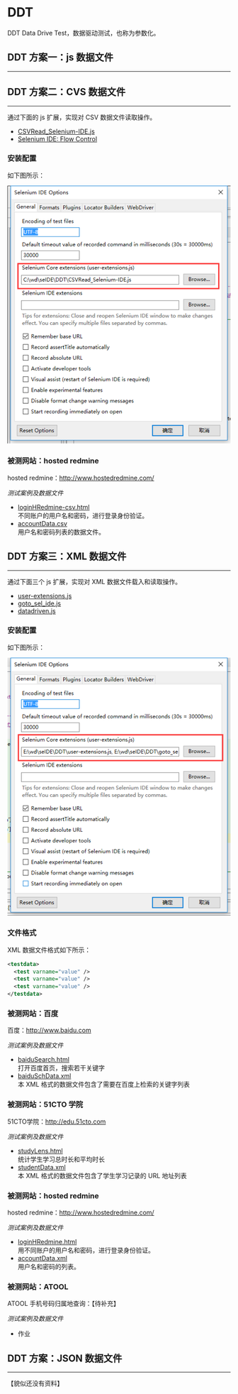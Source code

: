 # DDT

DDT Data Drive Test，数据驱动测试，也称为参数化。

## DDT 方案一：js 数据文件

---



## DDT 方案二：CVS 数据文件 

---

通过下面的 js 扩展，实现对 CSV 数据文件读取操作。

- [CSVRead_Selenium-IDE.js](CSVRead_Selenium-IDE.js) 
- [Selenium IDE: Flow Control](https://addons.mozilla.org/en-US/firefox/addon/flow-control/)

### 安装配置

如下图所示：

![csv](images/csv.png)

### 被测网站：hosted redmine

hosted redmine：http://www.hostedredmine.com/

_测试案例及数据文件_

- [loginHRedmine-csv.html](loginHRedmine-csv.html)  
  不同账户的用户名和密码，进行登录身份验证。
- [accountData.csv](accountData.csv)  
  用户名和密码列表的数据文件。  
  
## DDT 方案三：XML 数据文件

---
通过下面三个 js 扩展，实现对 XML 数据文件载入和读取操作。

- [user-extensions.js](user-extensions.js)
- [goto_sel_ide.js](goto_sel_ide.js)
- [datadriven.js](datadriven.js) 

### 安装配置

如下图所示：

![options](images/options.png)

### 文件格式

XML 数据文件格式如下所示：

```xml
<testdata>
  <test varname="value" />
  <test varname="value" />
  <test varname="value" />
</testdata>
```

### 被测网站：百度

百度：http://www.baidu.com

_测试案例及数据文件_

- [baiduSearch.html](baiduSearch.html)  
  打开百度首页，搜索若干关键字
- [baiduSchData.xml](baiduSchData.xml)  
  本 XML 格式的数据文件包含了需要在百度上检索的关键字列表

### 被测网站：51CTO 学院

51CTO学院：http://edu.51cto.com

_测试案例及数据文件_

- [studyLens.html](studyLens.html)  
  统计学生学习总时长和平均时长
- [studentData.xml](studentData.xml)   
  本 XML 格式的数据文件包含了学生学习记录的 URL 地址列表 

### 被测网站：hosted redmine

hosted redmine：http://www.hostedredmine.com/

_测试案例及数据文件_

- [loginHRedmine.html](loginHRedmine.html)  
  用不同账户的用户名和密码，进行登录身份验证。  
- [accountData.xml](accountData.xml)  
  用户名和密码的列表。

### 被测网站：ATOOL

ATOOL 手机号码归属地查询：【待补充】

_测试案例及数据文件_

- 作业

## DDT 方案：JSON 数据文件

---
【貌似还没有资料】
